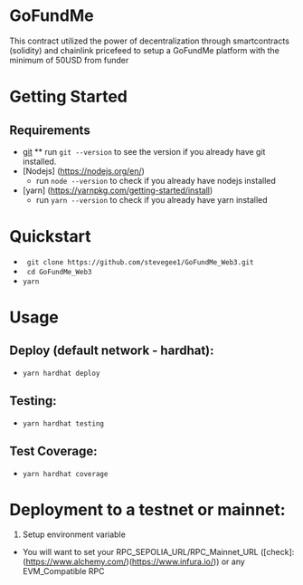 # GoFundMe
This contract utilized the power of decentralization through smartcontracts (solidity) and chainlink pricefeed to setup a GoFundMe platform with the minimum of 50USD from funder

# Getting Started
## Requirements
* [git](https://git-scm.com/)
   ** run `git --version` to see the version if you already have git installed.
* [Nodejs] (https://nodejs.org/en/)
   - run `node --version` to check if you already have nodejs installed
* [yarn] (https://yarnpkg.com/getting-started/install)
   - run `yarn --version` to check if you already have yarn installed
   
# Quickstart
- ` git clone https://github.com/stevegee1/GoFundMe_Web3.git`
- ` cd GoFundMe_Web3`
- `yarn `

# Usage

## Deploy (default network - hardhat):
- `yarn hardhat deploy`

## Testing:
- `yarn hardhat testing`
## Test Coverage:
- `yarn hardhat coverage`

# Deployment to a testnet or mainnet:
1. Setup environment variable
 - You will want to set your RPC_SEPOLIA_URL/RPC_Mainnet_URL ([check]: (https://www.alchemy.com/)(https://www.infura.io/)) 
   or any EVM_Compatible RPC
   





